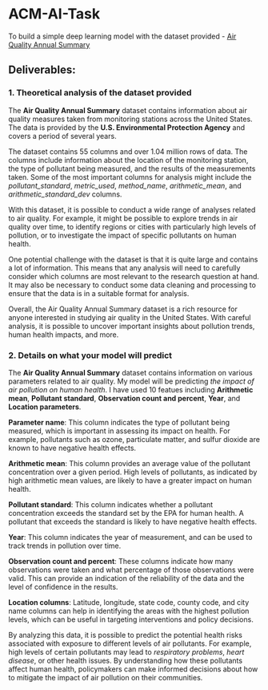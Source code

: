 # ACM-AI-Task
 To build a simple deep learning model with the dataset provided - [Air Quality Annual Summary](https://www.kaggle.com/datasets/epa/air-quality)

## Deliverables:

### **1. Theoretical analysis of the dataset provided**

The **Air Quality Annual Summary** dataset contains information about air quality measures taken from monitoring stations across the United States. The data is provided by the **U.S. Environmental Protection Agency** and covers a period of several years.

The dataset contains 55 columns and over 1.04 million rows of data. The columns include information about the location of the monitoring station, the type of pollutant being measured, and the results of the measurements taken. Some of the most important columns for analysis might include the *pollutant_standard*, *metric_used*, *method_name*, *arithmetic_mean*, and *arithmetic_standard_dev* columns.

With this dataset, it is possible to conduct a wide range of analyses related to air quality. For example, it might be possible to explore trends in air quality over time, to identify regions or cities with particularly high levels of pollution, or to investigate the impact of specific pollutants on human health.

One potential challenge with the dataset is that it is quite large and contains a lot of information. This means that any analysis will need to carefully consider which columns are most relevant to the research question at hand. It may also be necessary to conduct some data cleaning and processing to ensure that the data is in a suitable format for analysis.

Overall, the Air Quality Annual Summary dataset is a rich resource for anyone interested in studying air quality in the United States. With careful analysis, it is possible to uncover important insights about pollution trends, human health impacts, and more.

### **2. Details on what your model will predict**

The **Air Quality Annual Summary** dataset contains information on various parameters related to air quality. My model will be predicting *the impact of air pollution on human health*. I have used 10 featues including **Arithmetic mean**, **Pollutant standard**, **Observation count and percent**, **Year**, and **Location parameters**. 

**Parameter name**: This column indicates the type of pollutant being measured, which is important in assessing its impact on health. For example, pollutants such as ozone, particulate matter, and sulfur dioxide are known to have negative health effects.

**Arithmetic mean**: This column provides an average value of the pollutant concentration over a given period. High levels of pollutants, as indicated by high arithmetic mean values, are likely to have a greater impact on human health.

**Pollutant standard**: This column indicates whether a pollutant concentration exceeds the standard set by the EPA for human health. A pollutant that exceeds the standard is likely to have negative health effects.

**Year**: This column indicates the year of measurement, and can be used to track trends in pollution over time.

**Observation count and percent**: These columns indicate how many observations were taken and what percentage of those observations were valid. This can provide an indication of the reliability of the data and the level of confidence in the results.

**Location columns**: Latitude, longitude, state code, county code, and city name columns can help in identifying the areas with the highest pollution levels, which can be useful in targeting interventions and policy decisions.


By analyzing this data, it is possible to predict the potential health risks associated with exposure to different levels of air pollutants. For example, high levels of certain pollutants may lead to *respiratory problems*, *heart disease*, or other health issues. By understanding how these pollutants affect human health, policymakers can make informed decisions about how to mitigate the impact of air pollution on their communities.
